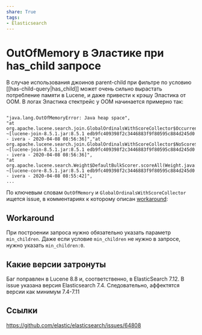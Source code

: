 ```yaml
---
share: True
tags: 
- Elasticsearch
---
```

# OutOfMemory в Эластике при has_child запросе
В случае использования джоинов parent-child при фильтре по условию [[has-child-query|has_child]] может очень сильно вырастать потребление памяти в Lucene, и даже привести к крэшу Эластика от OOM.
В логах Эластика стектрейс у ООМ начинается примерно так:
```

"java.lang.OutOfMemoryError: Java heap space",
"at org.apache.lucene.search.join.GlobalOrdinalsWithScoreCollector$Occurrences.increment(GlobalOrdinalsWithScoreCollector.java:363) ~[lucene-join-8.5.1.jar:8.5.1 edb9fc409398f2c3446883f9f80595c884d245d0 - ivera - 2020-04-08 08:56:36]","at org.apache.lucene.search.join.GlobalOrdinalsWithScoreCollector$NoScore$1.collect(GlobalOrdinalsWithScoreCollector.java:258) ~[lucene-join-8.5.1.jar:8.5.1 edb9fc409398f2c3446883f9f80595c884d245d0 - ivera - 2020-04-08 08:56:36]",
"at org.apache.lucene.search.Weight$DefaultBulkScorer.scoreAll(Weight.java:267) ~[lucene-core-8.5.1.jar:8.5.1 edb9fc409398f2c3446883f9f80595c884d245d0 - ivera - 2020-04-08 08:55:42]",
...
```

По ключевым словам `OutOfMemory` и `GlobalOrdinalsWithScoreCollector` ищется  issue, в комментариях к которому описан [workaround](https://github.com/elastic/elasticsearch/issues/64808#issuecomment-730846658):
## Workaround
При построении запроса нужно обязательно указать параметр `min_children`. Даже если условие `min_children` не нужно в запросе, нужно указать `min_children:0`.
## Какие версии затронуты
Баг поправлен в Lucene 8.8 и, cоответственно, в ElasticSearch 7.12. В issue указана версия Elasticsearch 7.4. Следовательно, аффектятся версии как минимум 7.4-7.11
## Ссылки
https://github.com/elastic/elasticsearch/issues/64808